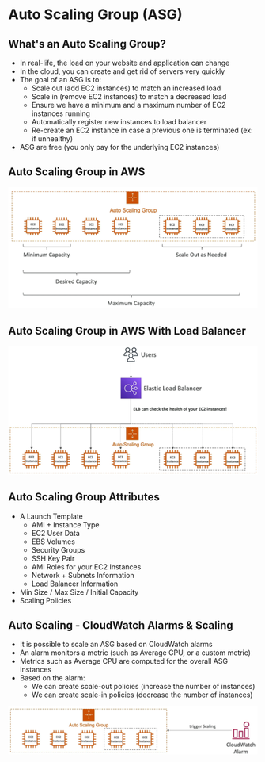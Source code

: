 # Auto Scaling Group (ASG)
## What's an Auto Scaling Group?
- In real-life, the load on your website and application can change
- In the cloud, you can create and get rid of servers very quickly
- The goal of an ASG is to:
    - Scale out (add EC2 instances) to match an increased load
    - Scale in (remove EC2 instances) to match a decreased load
    - Ensure we have a minimum and a maximum number of EC2 instances running
    - Automatically register new instances to load balancer
    - Re-create an EC2 instance in case a previous one is terminated (ex: if unhealthy)
- ASG are free (you only pay for the underlying EC2 instances)
## Auto Scaling Group in AWS
![ASG in AWS](assets/asg-in-aws.png?raw=true "ASG in AWS")
## Auto Scaling Group in AWS With Load Balancer
![ASG in AWS with Load Balancer](assets/asg-in-aws-with-lb.png?raw=true "ASG in AWS with Load Balancer")
## Auto Scaling Group Attributes
- A Launch Template
    - AMI + Instance Type
    - EC2 User Data
    - EBS Volumes
    - Security Groups
    - SSH Key Pair
    - AMI Roles for your EC2 Instances
    - Network + Subnets Information
    - Load Balancer Information
- Min Size / Max Size / Initial Capacity
- Scaling Policies
## Auto Scaling - CloudWatch Alarms & Scaling
- It is possible to scale an ASG based on CloudWatch alarms
- An alarm monitors a metric (such as Average CPU, or a custom metric)
- Metrics such as Average CPU are computed for the overall ASG instances
- Based on the alarm:
    - We can create scale-out policies (increase the number of instances)
    - We can create scale-in policies (decrease the number of instances)

![ASG in AWS with CloudWatch](assets/asg-in-aws-with-cloudwatch.png?raw=true "ASG in AWS with CloudWatch")